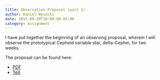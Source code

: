 ```yaml
---
title: Observation Proposal (part 1)
author: Daniel Wysocki
date: 2015-09-28T10:00:00-05:00
category: assignment
---
```


I have put together the beginning of an observing proposal, wherein I will observe the prototypical Cepheid variable star, delta-Cephei, for two weeks.

The proposal can be found here:

- [PDF]({{site.baseurl}}/assignments/observation-proposal-part-1/proposal.pdf)
- [TeX]({{site.baseurl}}/assignments/observation-proposal-part-1/proposal.tex)
